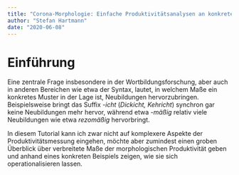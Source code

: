 ```yaml
---
title: "Corona-Morphologie: Einfache Produktivitätsanalysen an konkreten Beispielen"
author: "Stefan Hartmann"
date: "2020-06-08"
---
```





# Einführung

Eine zentrale Frage insbesondere in der Wortbildungsforschung, aber auch in anderen Bereichen wie etwa der Syntax, lautet, in welchem Maße ein konkretes Muster in der Lage ist, Neubildungen hervorzubringen. Beispielsweise bringt das Suffix *-icht* (*Dickicht, Kehricht*) synchron gar keine Neubildungen mehr hervor, während etwa *-mäßig* relativ viele Neubildungen wie etwa *rezomäßig* hervorbringt. 

In diesem Tutorial kann ich zwar nicht auf komplexere Aspekte der Produktivitätsmessung eingehen, möchte aber zumindest einen groben Überblick über verbreitete Maße der morphologischen Produktivität geben und anhand eines konkreten Beispiels zeigen, wie sie sich operationalisieren lassen. 
